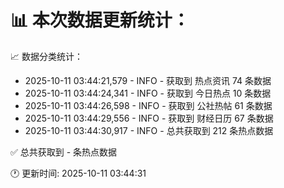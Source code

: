 📊 本次数据更新统计：
==========================

📈 数据分类统计：
- 2025-10-11 03:44:21,579 - INFO - 获取到 热点资讯 74 条数据
- 2025-10-11 03:44:24,341 - INFO - 获取到 今日热点 10 条数据
- 2025-10-11 03:44:26,598 - INFO - 获取到 公社热帖 61 条数据
- 2025-10-11 03:44:29,556 - INFO - 获取到 财经日历 67 条数据
- 2025-10-11 03:44:30,917 - INFO - 总共获取到 212 条热点数据

✅ 总共获取到 - 条热点数据

🕐 更新时间: 2025-10-11 03:44:31
